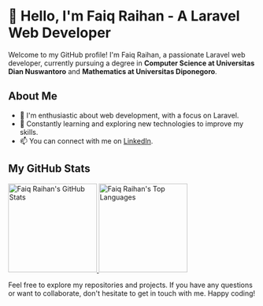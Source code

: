 # 👋 Hello, I'm Faiq Raihan - A Laravel Web Developer

Welcome to my GitHub profile! I'm Faiq Raihan, a passionate Laravel web developer, currently pursuing a degree in **Computer Science at Universitas Dian Nuswantoro** and **Mathematics at Universitas Diponegoro**.

## About Me

- 🌱 I'm enthusiastic about web development, with a focus on Laravel.
- 🧠 Constantly learning and exploring new technologies to improve my skills.
- 📫 You can connect with me on [LinkedIn](https://www.linkedin.com/in/raihanfaiq).

## My GitHub Stats

<p align="left">
  <a href="https://github.com/raihanfaiq72">
    <img height="180em" src="https://github-readme-stats-eight-theta.vercel.app/api?username=raihanfaiq72&show_icons=true&theme=algolia&include_all_commits=true&count_private=true" alt="Faiq Raihan's GitHub Stats"/>
    <img height="180em" src="https://github-readme-stats-eight-theta.vercel.app/api/top-langs/?username=raihanfaiq72&layout=compact&langs_count=8&theme=algolia" alt="Faiq Raihan's Top Languages"/>
  </a>
</p>

Feel free to explore my repositories and projects. If you have any questions or want to collaborate, don't hesitate to get in touch with me. Happy coding!

